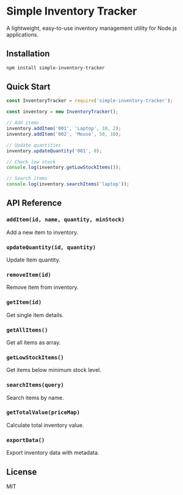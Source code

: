 # Simple Inventory Tracker

A lightweight, easy-to-use inventory management utility for Node.js applications.

## Installation

```bash
npm install simple-inventory-tracker
```

## Quick Start

```javascript
const InventoryTracker = require('simple-inventory-tracker');

const inventory = new InventoryTracker();

// Add items
inventory.addItem('001', 'Laptop', 10, 2);
inventory.addItem('002', 'Mouse', 50, 10);

// Update quantities
inventory.updateQuantity('001', 8);

// Check low stock
console.log(inventory.getLowStockItems());

// Search items
console.log(inventory.searchItems('laptop'));
```

## API Reference

### `addItem(id, name, quantity, minStock)`
Add a new item to inventory.

### `updateQuantity(id, quantity)`
Update item quantity.

### `removeItem(id)`
Remove item from inventory.

### `getItem(id)`
Get single item details.

### `getAllItems()`
Get all items as array.

### `getLowStockItems()`
Get items below minimum stock level.

### `searchItems(query)`
Search items by name.

### `getTotalValue(priceMap)`
Calculate total inventory value.

### `exportData()`
Export inventory data with metadata.

## License

MIT